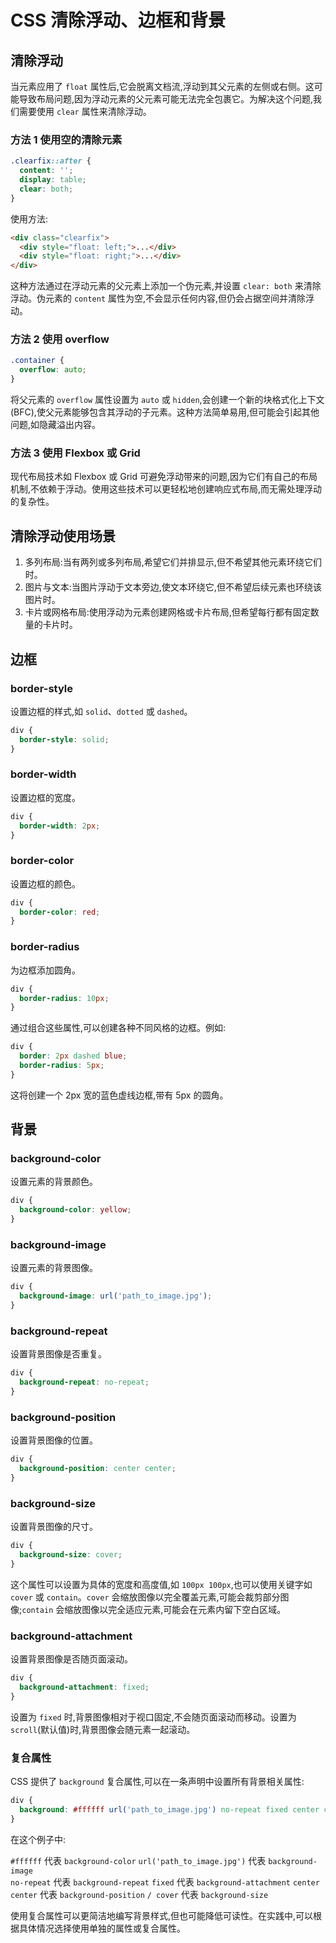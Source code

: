 # CSS 清除浮动、边框和背景

## 清除浮动

当元素应用了 `float` 属性后,它会脱离文档流,浮动到其父元素的左侧或右侧。这可能导致布局问题,因为浮动元素的父元素可能无法完全包裹它。为解决这个问题,我们需要使用 `clear` 属性来清除浮动。

### 方法 1 使用空的清除元素

```css
.clearfix::after {
  content: '';
  display: table;
  clear: both;
}
```

使用方法:

```html
<div class="clearfix">
  <div style="float: left;">...</div>
  <div style="float: right;">...</div>
</div>
```

这种方法通过在浮动元素的父元素上添加一个伪元素,并设置 `clear: both` 来清除浮动。伪元素的 `content` 属性为空,不会显示任何内容,但仍会占据空间并清除浮动。

### 方法 2 使用 overflow

```css
.container {
  overflow: auto;
}
```

将父元素的 `overflow` 属性设置为 `auto` 或 `hidden`,会创建一个新的块格式化上下文(BFC),使父元素能够包含其浮动的子元素。这种方法简单易用,但可能会引起其他问题,如隐藏溢出内容。

### 方法 3 使用 Flexbox 或 Grid

现代布局技术如 Flexbox 或 Grid 可避免浮动带来的问题,因为它们有自己的布局机制,不依赖于浮动。使用这些技术可以更轻松地创建响应式布局,而无需处理浮动的复杂性。

## 清除浮动使用场景

1. 多列布局:当有两列或多列布局,希望它们并排显示,但不希望其他元素环绕它们时。
2. 图片与文本:当图片浮动于文本旁边,使文本环绕它,但不希望后续元素也环绕该图片时。
3. 卡片或网格布局:使用浮动为元素创建网格或卡片布局,但希望每行都有固定数量的卡片时。

## 边框

### border-style

设置边框的样式,如 `solid`、`dotted` 或 `dashed`。

```css
div {
  border-style: solid;
}
```

### border-width

设置边框的宽度。

```css
div {
  border-width: 2px;
}
```

### border-color

设置边框的颜色。

```css
div {
  border-color: red;
}
```

### border-radius

为边框添加圆角。

```css
div {
  border-radius: 10px;
}
```

通过组合这些属性,可以创建各种不同风格的边框。例如:

```css
div {
  border: 2px dashed blue;
  border-radius: 5px;
}
```

这将创建一个 2px 宽的蓝色虚线边框,带有 5px 的圆角。

## 背景

### background-color

设置元素的背景颜色。

```css
div {
  background-color: yellow;
}
```

### background-image

设置元素的背景图像。

```css
div {
  background-image: url('path_to_image.jpg');
}
```

### background-repeat

设置背景图像是否重复。

```css
div {
  background-repeat: no-repeat;
}
```

### background-position

设置背景图像的位置。

```css
div {
  background-position: center center;
}
```

### background-size

设置背景图像的尺寸。

```css
div {
  background-size: cover;
}
```

这个属性可以设置为具体的宽度和高度值,如 `100px 100px`,也可以使用关键字如 `cover` 或 `contain`。`cover` 会缩放图像以完全覆盖元素,可能会裁剪部分图像;`contain` 会缩放图像以完全适应元素,可能会在元素内留下空白区域。

### background-attachment

设置背景图像是否随页面滚动。

```css
div {
  background-attachment: fixed;
}
```

设置为 `fixed` 时,背景图像相对于视口固定,不会随页面滚动而移动。设置为 `scroll`(默认值)时,背景图像会随元素一起滚动。

### 复合属性

CSS 提供了 `background` 复合属性,可以在一条声明中设置所有背景相关属性:

```css
div {
  background: #ffffff url('path_to_image.jpg') no-repeat fixed center center / cover;
}
```

在这个例子中:

`#ffffff` 代表 `background-color`
`url('path_to_image.jpg')` 代表 `background-image`  
`no-repeat` 代表 `background-repeat`
`fixed` 代表 `background-attachment`
`center center` 代表 `background-position`
`/ cover` 代表 `background-size`

使用复合属性可以更简洁地编写背景样式,但也可能降低可读性。在实践中,可以根据具体情况选择使用单独的属性或复合属性。
